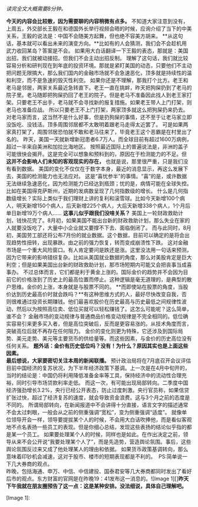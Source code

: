   
*读完全文大概需要8分钟。*  
  
**今天的内容会比较散，因为需要聊的内容稍微有点多。** 不知道大家注意到没有，上周五，外交部长王毅在和德国外长举行视频会晤的时候，应询介绍了当下的中美关系，王毅的说法是：中国不会随美方起舞，但也绝不容美方胡来。 **从这句话，基本就可以看出未来的演变方向。**比如有的人会猜测，我们会不会趁机用武力收回某岛？答案是不会。 如果用大白话翻译一下王毅的表态，那就是：美国出招，我们就被动接招。但我们不会主动出招反制。 理解了这句话，我们就比较容易分析和研判现在到年底的投资环境。那就是紧盯美国的动态，只要他们不主动把问题无限搞大，那么我们国内的金融市场就不会急速恶化，顶多就是持续性的温和利空，而不是急速的毁灭性利空。 如果你还是不理解，那我打个比方。老王和老马是邻居，两家关系最近急转直下。老王一直在挑衅，昨天把狗屎扔到了老马的院子里。老马随即把狗屎扔回了老王的院子。但是老马不准备因此找人到老王家打架。只要老王不出手，老马就不会寻找新的报复措施。如果老王带人上门打架，则老马也准备应战。 所以只要老王不上门打架，两家顶多就这么把狗屎扔来扔去。对老马家而言，这当然不是什么好事，但是扔狗屎的事情，还不至于让老马家立即没饭吃、没钱活。顶多周围邻居都不太敢明着跟老马走得太近罢了。 可是如果两家真打架了，周围邻居恐怕就不敢和老马往来了，毕竟老王这个恶霸是在村里出了名的。
昨天，美国一天就新增新冠患者6.7万人。而全球目前有超过1600万病例，超过一半来自美洲和加拉比海地区。 按照最近国际上的普遍说法是，非洲的盖子可能很快会揭开。这是完全可以想象和预料到的，原因在于检测能力的不足。但 **这并不会影响人们未知的客观现实的存在，** 也就是说，那里很严重，只是我们没有看到数据。 美国的变化不仅仅在于数字本身，最近的消息显示，再这么发展下去，美国的检测能力也无法应对。 这是“喜忧参半”的事情。“喜”的是，或许数据无法继续急速恶化，因为检测能力已经达到瓶颈；忧的是，病情可能在全球失控。比如在美国得克萨斯州，近期的发病数呈现了几何指数级的增长。 什么是几何指数级增长？实际上类似于我们理财上讲的复利和滚雪球。比如今天新增100个病人，明天新增150个病人，后天新增225个病人，大后天新增338个病人，1个月后单日新增19万个病人...... **这事儿似乎跟我们没啥关系？** 美国上一轮财政救助计划，钱快花完了。8月初，如果美国不能出台新的财政救助计划，那么失业在家的人就要没饭吃了，大量中小企业就又要撑不下去、面临倒闭了。 而与此同时，8月初，美国劳工部还将公布7月份的就业数据。这个数据，目前可以确定的是将会出现趋势性扭转，出现暴跌。由之前的强力恢复，转而变成崩溃性下跌。 这对金融市场是一个重大风险窗口。有人肯定要问是跌还是涨。这里没法用一句话来预测，因为它带来的影响错综复杂。比如从美国就业数据的角度，那么对美股肯定是巨大利空；但是如果美国出台新的财政救助计划，那市场短期内可能又会把丧事当成喜事办。 不过总体而言，它们都是利于黄金上涨的。国际金价的趋势并不会因为目前它的价格涨到了历史上的最高位置而停止。这种逻辑是毫无道理的，是典型的散户思维。金价的上涨，本身就是与股票不同的。 **而即使站在股票的角度，当股价达到历史最高价时就会跌吗？**有这种思维方式的人，最好尽快改变自我，否则很难通过投资长期赚钱。他们最喜欢股价在历史最高与历史最低之间规律性波动，然后以为按照高位卖、低位买就可以轻松赚钱了。这怎么可能呢？这么简单，谁不会？ 金融市场的变动规律与普通商品价格变动规律是不完全相同的。低位确实容易引来更多买入者，但是高位突破后，反而是更容易涨的。从技术角度而言，突破高位后就不再存在任何阻力。 金价的变化则更为特殊，它还涉及到国际局势、美元走势、美元等主要货币的供给量等。而这些因素，与金价的历史高位没有任何关系。 **题外话：金价有历史低位吗？没有！为什么？原因其实也是上面这些因素。**
   
**最后想说，大家要密切关注本周的新闻联播。** 预计政治局将在7月底召开会议评估目前中国经济的复苏状况，为下半年经济政策下基调。上一次是在4月中旬开的，当时的结论是：中国仍将利用降低准备金率等工具，保持经济中的流动性合理充裕，同时引导市场贷款利率走低。 而这一次，有可能出现局部转向。二季度中国经济强劲增长3.2%，央行已经公开表态，防止过度刺激。央行官员称，如果信贷扩张过快，超过了经济复苏的速度，就会导致资金浪费。这与3个月之前的态度是不同的。 所谓局部转向，在新闻报道中不会讲得十分直接，语言文字的描述通常不会太过刺眼，一般会从之前的侧重强调“宽松”，变为侧重强调“适度”。 就像单位领导开会一样，领导要提拔某个人的时候，不会用大白话吹捧他，而是看似客观地不点名表扬一些员工的表现。但是你细心总结，发现这些表扬的结论似乎指的都是某一个员工。 如果要处理某个人的时候，同样也是如此。在作出决定之前，领导从来不会公开说“我要处理某个人了”，而是先造势，营造舆论氛围。事后，这些舆论氛围反过来又成了他处理某人的理由和依据。 如果货币政策基调转向，那么意味着印钞机会减速，这对于股市、楼市的短期表现都是不利的。  PS:简单说一下几大券商的观点。  
昨晚，包括海通、申万、中信、中信建投、国泰君安等几大券商都同时发出了看好后市的观点。东方财富的官网是在昨晚19：41发布这一消息的。![Image 1][]**昨天下午我就在朋友圈预告了这一点：这是某种安排。没法细说，具体自己理解吧。**

[Image 1]: 